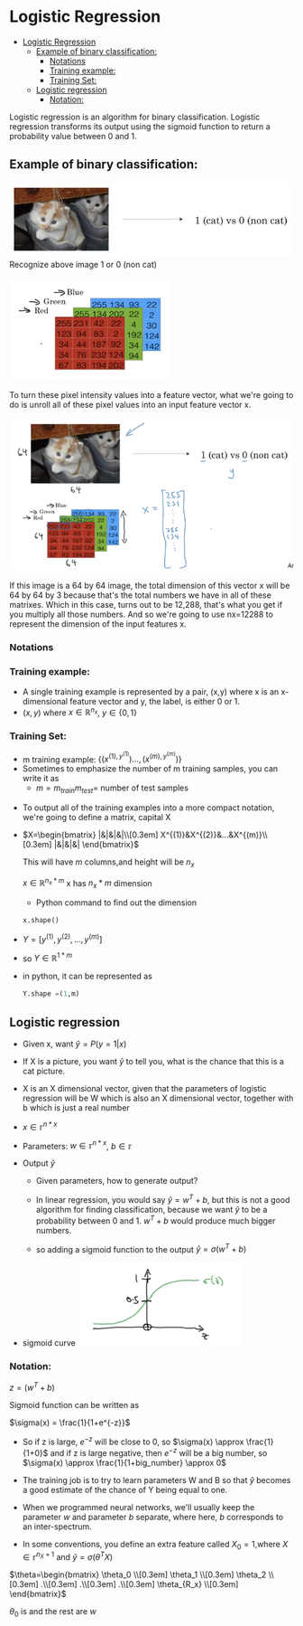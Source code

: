 # Logistic Regression<!-- TOC depthFrom:1 depthTo:6 withLinks:1 updateOnSave:1 orderedList:0 -->

- [Logistic Regression](#logistic-regression)
	- [Example of binary classification:](#example-of-binary-classification)
		- [Notations](#notations)
		- [Training example:](#training-example)
		- [Training Set:](#training-set)
	- [Logistic regression](#logistic-regression)
		- [Notation:](#notation)

<!-- /TOC -->

Logistic regression is an algorithm for binary classification. Logistic regression transforms its output using the sigmoid function to return a probability value between 0 and 1.

## Example of binary classification:
![](images/001-logistic-regression-as-a-neural-network-3-1.PNG)
Recognize above image 1 or 0 (non cat)

![](images/001-logistic-regression-as-a-neural-network-3-2.PNG)

To turn these pixel intensity values into a feature vector, what we're going to do is unroll all of these pixel values into an input feature vector x.

![](images/001-logistic-regression-as-a-neural-network-3-3.png)

 If this image is a 64 by 64 image, the total dimension of this vector x will be 64 by 64 by 3 because that's the total numbers we have in all of these matrixes. Which in this case, turns out to be 12,288, that's what you get if you multiply all those numbers. And so we're going to use nx=12288 to represent the dimension of the input features x.

### Notations

### Training example:
   - A single training example is represented by a pair, (x,y) where x is an x-dimensional feature vector and y, the label, is either 0 or 1.
   - $(x,y)$ where $x \in\mathbb{R}^{n_x}$, $y \in \{0,1\}$
### Training Set:
   - m training example: $\{(x^{(1),y^{(1)}})...,(x^{(m),y^{(m)}})\}$
   - Sometimes to emphasize the number of m training samples, you can write it as
     - $m=m_{train}  m_{test}=$ number of test samples
*  To output all of the training examples into a more compact notation, we're going to define a matrix, capital X
  - $X=\begin{bmatrix}
      |&|&|&|\\[0.3em]
       X^{(1)}&X^{(2)}&...&X^{(m)}\\[0.3em]
        |&|&|&|
     \end{bmatrix}$

     This will have $m$ columns,and height will be $n_x$

     $x \in\mathbb{R}^{n_x*m}$
     x has $n_x*m$ dimension

     * Python command to find out the dimension

     ``` python
     x.shape()
     ```

 - $Y=[y^{(1)},y^{(2)}, ... , y^{(m)}]$
 - so $Y \in \mathbb{R}^{1*m}$
 - in python, it can be represented as
   ```python
   Y.shape =(1,m)
   ```
## Logistic regression

* Given x, want $\hat{y}=P(y=1|x)$
* If X is a picture, you want $\hat{y}$ to tell you, what is the chance that this is a cat picture.
* X is an X dimensional vector, given that the parameters of logistic regression will be W which is also an X dimensional vector, together with b which is just a real number
* $x\in\mathbb{r}^{n*x}$
* Parameters: $w \in \mathbb{r}^{n*x}$, $b \in \mathbb{r}$
* Output $\hat{y}$
  - Given parameters, how to generate output?

  - In linear regression, you would say $\hat{y}= w^T + b$, but this is not a good algorithm for finding classification, because we want  $\hat{y}$ to be a probability between 0 and 1. $w^T + b$ would produce much bigger numbers.

  - so adding a sigmoid function to the output $\hat{y}= \sigma(w^T + b)$
  
* sigmoid curve
![](images/001-logistic-regression-as-a-neural-network-3-4.png)

### Notation:

$z= (w^T + b)$

Sigmoid function can be written as

$\sigma(x) = \frac{1}{1+e^{-z}}$

* So if z is large,  $e^{-z}$ will be close to 0, so $\sigma(x) \approx \frac{1}{1+0}$
and if z is large negative, then $e^{-z}$ will be a big number, so  $\sigma(x) \approx \frac{1}{1+big_number} \approx 0$

* The training job is to try to learn parameters W and B so that  $\hat{y}$ becomes a good estimate of the chance of Y being equal to one.

* When we programmed neural networks, we'll usually keep the parameter $w$ and parameter $b$ separate, where here, $b$ corresponds to an inter-spectrum.
* In some conventions, you define an extra feature called $X_0=1$,where $X \in \mathbb{r}^{n_X+1}$ and $\hat{y} = \sigma(\theta^TX)$

$\theta=\begin{bmatrix}
\theta_0 \\[0.3em]
\theta_1 \\[0.3em]
\theta_2 \\[0.3em]
.\\[0.3em]
.\\[0.3em]
.\\[0.3em]
\theta_{R_x} \\[0.3em]
\end{bmatrix}$

$\theta_0$ is and the rest are $w$
